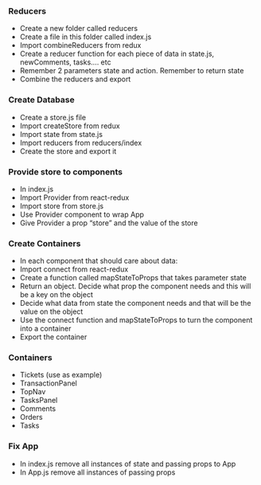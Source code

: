 ### Reducers
* Create a new folder called reducers
* Create a file in this folder called index.js
* Import combineReducers from redux
* Create a reducer function for each piece of data in state.js, newComments, tasks…. etc
* Remember 2 parameters state and action. Remember to return state
* Combine the reducers and export

### Create Database
* Create a store.js file
* Import createStore from redux
* Import state from state.js
* Import reducers from reducers/index
* Create the store and export it

### Provide store to components
* In index.js
* Import Provider from react-redux
* Import store from store.js
* Use Provider component to wrap App
* Give Provider a prop “store” and the value of the store

### Create Containers
* In each component that should care about data:
* Import connect from react-redux
* Create a function called mapStateToProps that takes parameter state
* Return an object. Decide what prop the component needs and this will be a key on the object
* Decide what data from state the component needs and that will be the value on the object
* Use the connect function and mapStateToProps to turn the component into a container
* Export the container

### Containers
* Tickets (use as example)
* TransactionPanel 
* TopNav
* TasksPanel
* Comments
* Orders
* Tasks


### Fix App
* In index.js remove all instances of state and passing props to App
* In App.js remove all instances of passing props 

